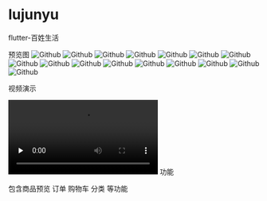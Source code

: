 # lujunyu
flutter-百姓生活

预览图
![Github](/snapshot/1.jpg "title")
![Github](/snapshot/2.jpg "title")
![Github](/snapshot/3.jpg "title")
![Github](/snapshot/10.jpg "title")
![Github](/snapshot/11.jpg "title")
![Github](/snapshot/12.jpg "title")
![Github](/snapshot/13.jpg "title")
![Github](/snapshot/14.jpg "title")
![Github](/snapshot/15.jpg "title")
![Github](/snapshot/16.jpg "title")
![Github](/snapshot/4.jpg "title")
![Github](/snapshot/5.jpg "title")
![Github](/snapshot/6.jpg "title")
![Github](/snapshot/8.jpg "title")
![Github](/snapshot/9.jpg "title")
![Github](/snapshot/7.jpg "title")

视频演示

<video id="video" controls="" preload="none" >
      <source id="mp4" src="http://oss-toplu1015.oss-cn-hangzhou.aliyuncs.com/video/demo.mp4" type="video/mp4">
      </video>
功能

包含商品预览 订单 购物车 分类 等功能